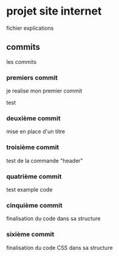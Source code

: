 # projet site internet

fichier explications

## commits

les commits

### premiers commit

je realise mon premier commit

test

### deuxième commit

mise en place d'un titre 

### troisième commit 

test de la commande "header"

### quatrième commit 

test example code

### cinquième commit 

finalisation du code dans sa structure 

### sixième commit 

finalisation du code CSS dans sa structure 